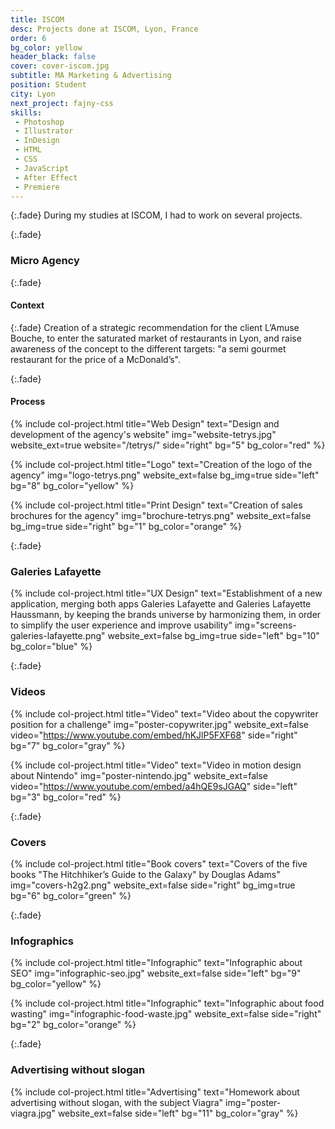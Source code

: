 ```yaml
---
title: ISCOM
desc: Projects done at ISCOM, Lyon, France
order: 6
bg_color: yellow
header_black: false
cover: cover-iscom.jpg
subtitle: MA Marketing & Advertising
position: Student
city: Lyon
next_project: fajny-css
skills:
 - Photoshop
 - Illustrator
 - InDesign
 - HTML
 - CSS
 - JavaScript
 - After Effect
 - Premiere
---
```


{:.fade}
During my studies at ISCOM, I had to work on several projects.

{:.fade}
### Micro Agency

{:.fade}
#### Context

{:.fade}
Creation of a strategic recommendation for the client L’Amuse Bouche, to enter the saturated market of restaurants in Lyon, and raise awareness of the concept to the different targets: "a semi gourmet restaurant for the price of a McDonald’s".

{:.fade}
#### Process

{%
    include col-project.html
    title="Web Design"
    text="Design and development of the agency's website"
    img="website-tetrys.jpg"
    website_ext=true
    website="/tetrys/"
    side="right"
    bg="5"
    bg_color="red"
%}

{%
    include col-project.html
    title="Logo"
    text="Creation of the logo of the agency"
    img="logo-tetrys.png"
    website_ext=false
    bg_img=true
    side="left"
    bg="8"
    bg_color="yellow"
%}

{%
    include col-project.html
    title="Print Design"
    text="Creation of sales brochures for the agency"
    img="brochure-tetrys.png"
    website_ext=false
    bg_img=true
    side="right"
    bg="1"
    bg_color="orange"
%}

{:.fade}
### Galeries Lafayette

{%
    include col-project.html
    title="UX Design"
    text="Establishment of a new application, merging both apps Galeries Lafayette and Galeries Lafayette Haussmann, by keeping the brands universe by harmonizing them, in order to simplify the user experience and improve usability"
    img="screens-galeries-lafayette.png"
    website_ext=false
    bg_img=true
    side="left"
    bg="10"
    bg_color="blue"
%}

{:.fade}
### Videos

{%
    include col-project.html
    title="Video"
    text="Video about the copywriter position for a challenge"
    img="poster-copywriter.jpg"
    website_ext=false
    video="https://www.youtube.com/embed/hKJlP5FXF68"
    side="right"
    bg="7"
    bg_color="gray"
%}

{%
    include col-project.html
    title="Video"
    text="Video in motion design about Nintendo"
    img="poster-nintendo.jpg"
    website_ext=false
    video="https://www.youtube.com/embed/a4hQE9sJGAQ"
    side="left"
    bg="3"
    bg_color="red"
%}

{:.fade}
### Covers

{%
    include col-project.html
    title="Book covers"
    text="Covers of the five books \"The Hitchhiker’s Guide to the Galaxy\" by Douglas Adams"
    img="covers-h2g2.png"
    website_ext=false
    side="right"
    bg_img=true
    bg="6"
    bg_color="green"
%}

{:.fade}
### Infographics

{%
    include col-project.html
    title="Infographic"
    text="Infographic about SEO"
    img="infographic-seo.jpg"
    website_ext=false
    side="left"
    bg="9"
    bg_color="yellow"
%}

{%
    include col-project.html
    title="Infographic"
    text="Infographic about food wasting"
    img="infographic-food-waste.jpg"
    website_ext=false
    side="right"
    bg="2"
    bg_color="orange"
%}

{:.fade}
### Advertising without slogan

{%
    include col-project.html
    title="Advertising"
    text="Homework about advertising without slogan, with the subject Viagra"
    img="poster-viagra.jpg"
    website_ext=false
    side="left"
    bg="11"
    bg_color="gray"
%}